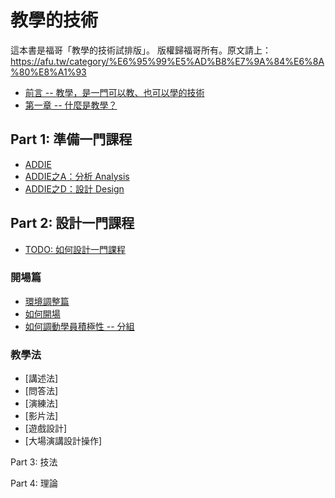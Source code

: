 # 教學的技術

這本書是福哥「教學的技術試排版」。
版權歸福哥所有。原文請上：<https://afu.tw/category/%E6%95%99%E5%AD%B8%E7%9A%84%E6%8A%80%E8%A1%93>


* [前言 -- 教學，是一門可以教、也可以學的技術](00.md)
* [第一章 -- 什麼是教學？](01.md)

## Part 1: 準備一門課程

* [ADDIE](addie.md)
* [ADDIE之A：分析 Analysis](addie-1.md)
* [ADDIE之D：設計 Design](addie-2.md)

## Part 2: 設計一門課程

* [TODO: 如何設計一門課程](how-to-design.md)

### 開場篇

* [環境調整篇](part2-1.md)
* [如何開場](part2-2.md)
* [如何調動學員積極性 -- 分組](part2-3.md)

### 教學法

* [講述法]
* [問答法]
* [演練法]
* [影片法]
* [遊戲設計]
* [大場演講設計操作]

Part 3: 技法

Part 4: 理論
